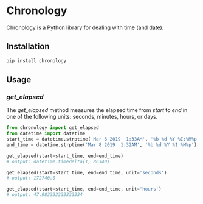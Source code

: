 # Chronology
Chronology is a Python library for dealing with time (and date).

## Installation
```bash
pip install chronology
```

## Usage

### *get_elapsed*
The *get_elapsed* method measures the elapsed time from *start* to *end* 
in one of the following units: seconds, minutes, hours, or days.

```python
from chronology import get_elapsed
from datetime import datetime
start_time = datetime.strptime('Mar 6 2019  1:33AM', '%b %d %Y %I:%M%p')
end_time = datetime.strptime('Mar 8 2019  1:32AM', '%b %d %Y %I:%M%p')

get_elapsed(start=start_time, end=end_time)
# output: datetime.timedelta(1, 86340)

get_elapsed(start=start_time, end=end_time, unit='seconds')
# output: 172740.0

get_elapsed(start=start_time, end=end_time, unit='hours')
# output: 47.983333333333334
```



